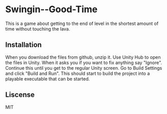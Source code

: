 # Swingin--Good-Time
 
This is a game about getting to the end of level in the shortest amount of time without touching the lava.

## Installation
 
When you download the files from github, unzip it. Use Unity Hub to open the files in Unity. When it asks you if you want to fix anything say "Ignore". Continue this until you get to the regular Unity screen. Go to Build Settings and click "Build and Run". This should start to build the project into a playable executable that can be started.

## Liscense

MIT
